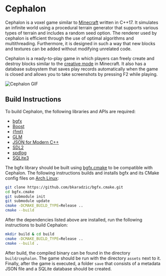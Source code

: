 # Cephalon
Cephalon is a voxel game similar to [Minecraft](https://www.minecraft.net/en-us) written in C++17. It simulates an infinite world using a procedural terrain generator that supports various types of terrain and includes a random seed option. The renderer used by cephalon is efficient through the use of optimal algorithms and multithreading. Furthermore, it is designed in such a way that new blocks and textures can be added without modifying unrelated code.

Cephalon is a ready-to-play game in which players can freely create and destroy blocks similar to the [creative mode](https://minecraft.fandom.com/wiki/Creative) in Minecraft. It also has a database subsystem that saves play records automatically when the game is closed and allows you to take screenshots by pressing F2 while playing.

![Cephalon GIF](docs/assets/cephalon.gif)

## Build Instructions
To build Cephalon, the following libraries and APIs are required:

* [bgfx](https://bkaradzic.github.io/bgfx/index.html)
* [Boost](https://www.boost.org/)
* [{fmt}](https://github.com/fmtlib/fmt)
* [GLM](https://glm.g-truc.net/)
* [JSON for Modern C++](https://json.nlohmann.me/)
* [SDL2](https://www.libsdl.org/index.php)
* [spdlog](https://github.com/gabime/spdlog)
* [SQLite3](https://www.sqlite.org/index.html)

The bgfx library should be built using [bgfx.cmake](https://github.com/bkaradzic/bgfx.cmake) to be compatible with Cephalon. The following instructions builds and installs bgfx and its CMake config files on [Arch Linux](https://archlinux.org/):

```sh
git clone https://github.com/bkaradzic/bgfx.cmake.git
cd bgfx.cmake
git submodule init
git submodule update
cmake -DCMAKE_BUILD_TYPE=Release ..
cmake --build
```

After the dependencies listed above are installed, run the following instructions to build Cephalon:
```sh
mkdir build & cd build
cmake -DCMAKE_BUILD_TYPE=Release ..
cmake --build .
```

After build, the compiled binary can be found in the directory `build/cephalon`. The game should be run with the directory `assets` next to it. Finally, after the game is executed, a folder `save` that consists of a metadata JSON file and a SQLite database should be created.